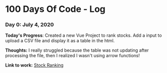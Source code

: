 # 100 Days Of Code - Log

### Day 0: July 4, 2020

**Today's Progress**: Created a new Vue Project to rank stocks. Add a input to upload a CSV file and display it as a table in the html.

**Thoughts:** I really struggled because the table was not updating after processing the file, then I realized I wasn't using arrow functions!

**Link to work:** [Stock Ranking](https://github.com/isadorastan/stock-ranking)

